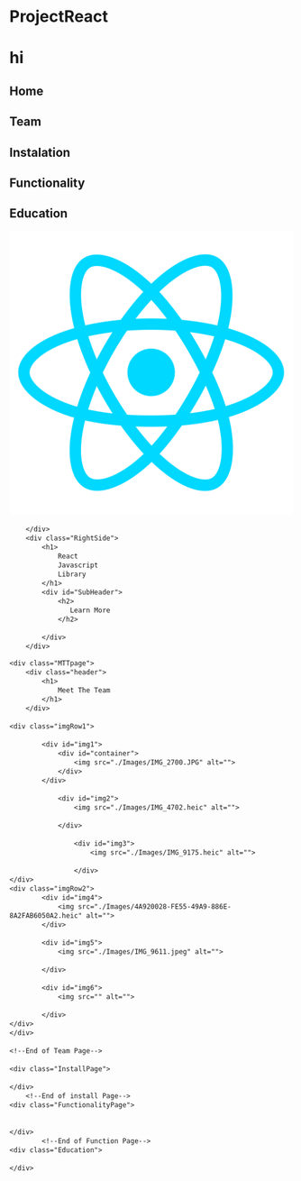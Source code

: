 # ProjectReact
<!DOCTYPE html>
<html lang="en">
<head>
    <meta charset="UTF-8">
    <meta name="viewport" content="width=device-width, initial-scale=1.0">
    <title>Project React</title>
    <link rel="stylesheet" type="text/css" href="ProjectReact.css">
    <link rel="preconnect" href="https://fonts.googleapis.com">
<link rel="preconnect" href="https://fonts.gstatic.com" crossorigin>
<link href="https://fonts.googleapis.com/css2?family=Jaro:opsz@6..72&family=Lemon&family=Montserrat:ital,wght@0,100..900;1,100..900&display=swap" rel="stylesheet">
    <script href="ProjectReact.js"></script>
</head>
<h1>hi </h1>
<body>
    <nav>
        <div class="navBar">
            <H2>Home</H2>
            <H2>Team</H2>
            <H2>Instalation</H2>
            <H2>Functionality </H2>
            <H2>Education</H2>
        </div>
    </nav>

<div class="Landing">
    <div class="leftSide">
        <div class="circle">
            <img src="ReactLogo.webp" alt="">
        </div>

        </div>
        <div class="RightSide">
            <h1>
                React 
                Javascript
                Library 
            </h1>
            <div id="SubHeader">
                <h2>
                   Learn More 
                </h2>
                
            </div>
        </div>
</div>
        
    <div class="MTTpage">
        <div class="header">
            <h1>
                Meet The Team 
            </h1>
        </div>

    <div class="imgRow1">

            <div id="img1">
                <div id="container">
                    <img src="./Images/IMG_2700.JPG" alt="">
                </div>
            </div>

                <div id="img2">
                    <img src="./Images/IMG_4702.heic" alt="">

                </div>

                    <div id="img3">
                        <img src="./Images/IMG_9175.heic" alt="">

                    </div>
    </div>
    <div class="imgRow2">
            <div id="img4">
                <img src="./Images/4A920028-FE55-49A9-886E-8A2FAB6050A2.heic" alt="">
            </div>

            <div id="img5">
                <img src="./Images/IMG_9611.jpeg" alt="">

            </div>

            <div id="img6">
                <img src="" alt="">

            </div>
    </div>
    </div>
    
    <!--End of Team Page-->

    <div class="InstallPage">

    </div>
        <!--End of install Page-->
    <div class="FunctionalityPage">


    </div>
            <!--End of Function Page-->
    <div class="Education">

    </div>

</body>
</html>
